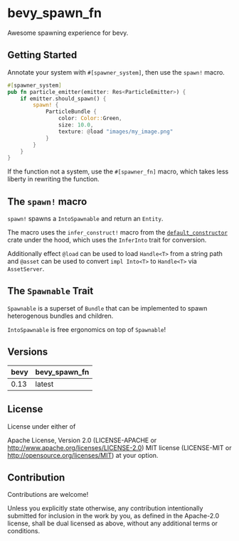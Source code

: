 # bevy_spawn_fn

Awesome spawning experience for bevy.

## Getting Started

Annotate your system with `#[spawner_system]`, then use the `spawn!` macro.

```rust
#[spawner_system]
pub fn particle_emitter(emitter: Res<ParticleEmitter>) {
    if emitter.should_spawn() {
        spawn! {
            ParticleBundle {
                color: Color::Green,
                size: 10.0,
                texture: @load "images/my_image.png"
            }
        }
    }
}
```

If the function not a system, use the `#[spawner_fn]` macro,
which takes less liberty in rewriting the function.

## The `spawn!` macro

`spawn!` spawns a `IntoSpawnable` and return an `Entity`.

The macro uses the `infer_construct!` macro from
the [`default_constructor`](https://docs.rs/default-constructor) crate under the hood,
which uses the `InferInto` trait for conversion.

Additionally effect `@load` can be used to load `Handle<T>` from
a string path and `@asset` can be used to convert `impl Into<T>` to `Handle<T>`
via `AssetServer`.

## The `Spawnable` Trait

`Spawnable` is a superset of `Bundle` that can be implemented to spawn
heterogenous bundles and children.

`IntoSpawnable` is free ergonomics on top of `Spawnable`!

## Versions

| bevy | bevy_spawn_fn      |
|------|--------------------|
| 0.13 | latest             |

## License

License under either of

Apache License, Version 2.0 (LICENSE-APACHE or <http://www.apache.org/licenses/LICENSE-2.0>)
MIT license (LICENSE-MIT or <http://opensource.org/licenses/MIT>)
at your option.

## Contribution

Contributions are welcome!

Unless you explicitly state otherwise, any contribution intentionally submitted for inclusion in the work by you, as defined in the Apache-2.0 license, shall be dual licensed as above, without any additional terms or conditions.
